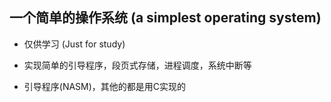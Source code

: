 ## 一个简单的操作系统 (a simplest operating system)

* 仅供学习 (Just for study)

* 实现简单的引导程序，段页式存储，进程调度，系统中断等
* 引导程序(NASM)，其他的都是用C实现的
